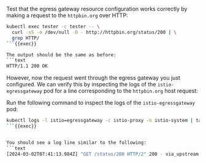 Test that the egress gateway resource configuration works correctly by making a request
to the `httpbin.org` over HTTP:

```bash
kubectl exec tester -c tester -- \
  curl -sS -o /dev/null -D - http://httpbin.org/status/200 | \
  grep HTTP/
```{{exec}}

The output should be the same as before:
```text
HTTP/1.1 200 OK
```

However, now the request went through the egress gateway you just configured. 
We can verify this by inspecting the logs of the `istio-egressgateway` 
pod for a line corresponding to the `httpbin.org` host request:

Run the following command to inspect the logs of the `istio-egressgateway` pod:

```bash
kubectl logs -l istio=egressgateway -c istio-proxy -n istio-system | tail
```{{exec}}


You should see a log line similar to the following:
```text
[2024-03-02T07:41:13.984Z] "GET /status/200 HTTP/2" 200 - via_upstream - "-" 0 0 199 199 "X.Y.Z" "curl/7.88.1" "aaf1e2ed-0d83-97eb-a07a-0ef75d3f05cf" "httpbin.org" "X.Y.Z:80" outbound|80||httpbin.org X.Y.Z:40566 X.Y.Z:8080 X.Y.Z:58988 - -
```